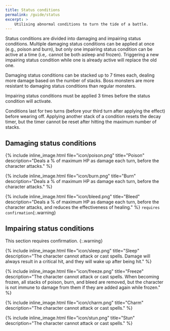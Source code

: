 ```yaml
---
title: Status conditions
permalink: /guide/status
excerpt: >
    Utilising abnormal conditions to turn the tide of a battle.
---
```


Status conditions are divided into damaging and impairing status conditions.
Multiple damaging status conditions can be applied at once (e.g., poison and
burn), but only one impairing status condition can be active at a time (i.e,.
cannot be both asleep and frozen). Triggering a new impairing status condition
while one is already active will replace the old one.

Damaging status conditions can be stacked up to 7 times each, dealing more
damage based on the number of stacks. Boss monsters are
more resistant to damaging status conditions than regular monsters.

Impairing status conditions must be applied 3 times before the status condition
will activate.

Conditions last for two turns (before your third turn after applying the effect)
before wearing off.  Applying another stack of a condition resets the decay
timer, but the timer cannot be reset after hitting the maximum number of stacks.

## Damaging status conditions

{% include inline_image.html file="icon/poison.png" title="Poison" description="Deals a % of maximum HP as damage each turn, before the character attacks." %}

{% include inline_image.html file="icon/burn.png" title="Burn" description="Deals a % of maximum HP as damage each turn, before the character attacks." %}

{% include inline_image.html file="icon/bleed.png" title="Bleed" description="Deals a % of maximum HP as damage each turn, before the character attacks, and reduces the effectiveness of healing." %}
`requires confirmation`{:.warning}

## Impairing status conditions

This section requires confirmation.
{:.warning}

{% include inline_image.html file="icon/sleep.png" title="Sleep" description="The character cannot attack or cast spells. Damage will always result in a critical hit, and they will wake up after being hit." %}

{% include inline_image.html file="icon/freeze.png" title="Freeze" description="The character cannot attack or cast spells. When becoming frozen, all stacks of poison, burn, and bleed are removed, but the character is not immune to damage from them if they are added again while frozen." %}

{% include inline_image.html file="icon/charm.png" title="Charm" description="The character cannot attack or cast spells." %}

{% include inline_image.html file="icon/stun.png" title="Stun" description="The character cannot attack or cast spells." %}
